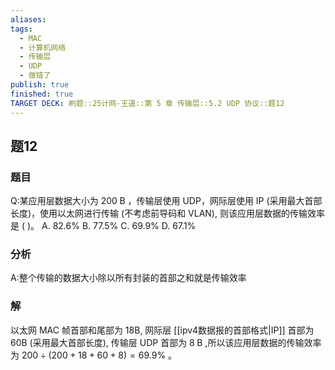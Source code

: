 ```yaml
---
aliases: 
tags:
  - MAC
  - 计算机网络
  - 传输层
  - UDP
  - 做错了
publish: true
finished: true
TARGET DECK: 刷题::25计网-王道::第 5 章 传输层::5.2 UDP 协议::题12
---
```


## 题12
### 题目
Q:某应用层数据大小为 ${200}\mathrm{\;B}$ ，传输层使用 UDP，网际层使用 IP (采用最大首部长度)，使用以太网进行传输 (不考虑前导码和 VLAN), 则该应用层数据的传输效率是 ( )。
A. ${82.6}\%$ B. ${77.5}\%$ C. ${69.9}\%$ D. ${67.1}\%$
### 分析
A:整个传输的数据大小除以所有封装的首部之和就是传输效率
### 解
以太网 MAC 帧首部和尾部为 18B, 网际层 [[ipv4数据报的首部格式|IP]] 首部为 60B (采用最大首部长度), 传输层 UDP 首部为 $8\mathrm{\;B}$ ,所以该应用层数据的传输效率为 ${200} \div  ( {{200} + {18} + {60} + 8})  = {69.9}\%$ 。

